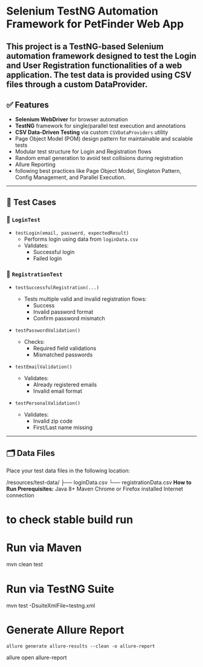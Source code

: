 # Selenium TestNG Automation Framework for PetFinder Web App

This project is a TestNG-based Selenium automation framework designed to test the **Login** and **User Registration** functionalities of a web application. The test data is provided using CSV files through a custom DataProvider.
---

## ✅ Features

- **Selenium WebDriver** for browser automation
- **TestNG** framework for single/parallel test execution and annotations
- **CSV Data-Driven Testing** via custom `CSVDataProviders` utility
- Page Object Model (POM) design pattern for maintainable and scalable tests
- Modular test structure for Login and Registration flows
- Random email generation to avoid test collisions during registration
- Allure Reporting
- following best practices like Page Object Model, Singleton Pattern, Config Management, and Parallel Execution.

---

## 🧪 Test Cases

### 🔐 `LoginTest`

- `testLogin(email, password, expectedResult)`
  - Performs login using data from `loginData.csv`
  - Validates:
    - Successful login
    - Failed login

### 📝 `RegistrationTest`

- `testSuccessfulRegistration(...)`
  - Tests multiple valid and invalid registration flows:
    - Success
    - Invalid password format
    - Confirm password mismatch

- `testPasswordValidation()`
  - Checks:
    - Required field validations
    - Mismatched passwords

- `testEmailValidation()`
  - Validates:
    - Already registered emails
    - Invalid email format

- `testPersonalValidation()`
  - Validates:
    - Invalid zip code
    - First/Last name missing

---

## 🗂️ Data Files

Place your test data files in the following location:

/resources/test-data/
├── loginData.csv
└── registrationData.csv
**How to Run
Prerequisites:**
Java 8+
Maven
Chrome or Firefox installed
Internet connection
# to check stable build run 
 
# Run via Maven

mvn clean test

# Run via TestNG Suite 

mvn test -DsuiteXmlFile=testng.xml

# Generate Allure Report
	allure generate allure-results --clean -o allure-report
  allure open allure-report

